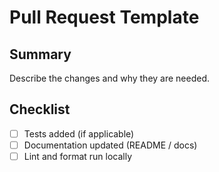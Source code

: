 # Pull Request Template

## Summary

Describe the changes and why they are needed.

## Checklist

- [ ] Tests added (if applicable)
- [ ] Documentation updated (README / docs)
- [ ] Lint and format run locally
